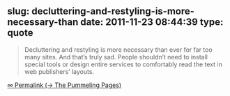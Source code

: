 slug: decluttering-and-restyling-is-more-necessary-than
date: 2011-11-23 08:44:39
type: quote
---

> Decluttering and restyling is more necessary than ever for far too many sites. And that’s truly sad. People shouldn’t need to install special tools or design entire services to comfortably read the text in web publishers’ layouts.

[∞ Permalink (→ The Pummeling Pages)](http://www.marco.org/2011/11/22/brent-simmons-the-pummeling-pages)
